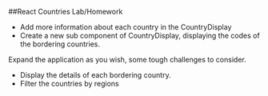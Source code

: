 ##React Countries Lab/Homework
- Add more information about each country in the CountryDisplay
- Create a new sub component of CountryDisplay, displaying the codes of the bordering countries.

Expand the application as you wish,  some tough challenges to consider.
  - Display the details of each bordering country.
  - Filter the countries by regions